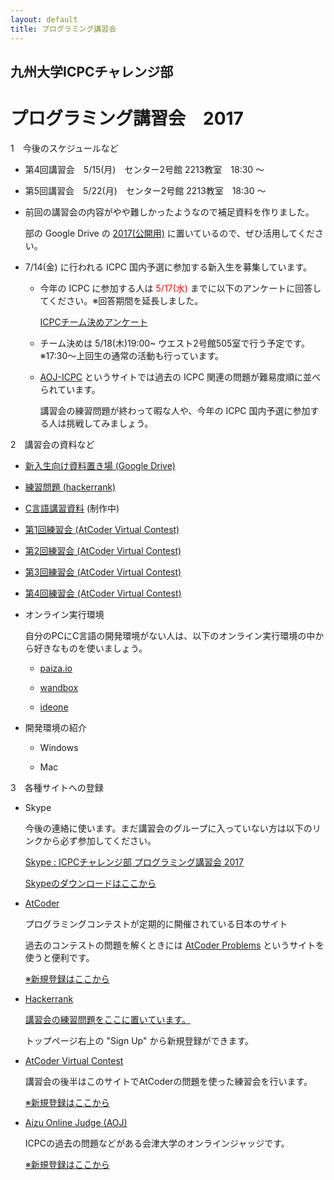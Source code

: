 ```yaml
---
layout: default
title: プログラミング講習会
---
```


## 九州大学ICPCチャレンジ部　
# プログラミング講習会　2017

1　今後のスケジュールなど

- 第4回講習会　5/15(月)　センター2号館 2213教室　18:30 〜

- 第5回講習会　5/22(月)　センター2号館 2213教室　18:30 〜

- 前回の講習会の内容がやや難しかったようなので補足資料を作りました。

    部の Google Drive の [2017(公開用)](https://drive.google.com/open?id=0B9of6y9tKcUzODYwM2dVNC1iRnc) に置いているので、ぜひ活用してください。

- 7/14(金) に行われる ICPC 国内予選に参加する新入生を募集しています。

    - 今年の ICPC に参加する人は<font color="red"> 5/17(水) </font>までに以下のアンケートに回答してください。※回答期間を延長しました。

        [ICPCチーム決めアンケート](https://goo.gl/forms/LOK1ObPhA1LrDkY93)

    - チーム決めは 5/18(木)19:00~ ウエスト2号館505室で行う予定です。※17:30〜上回生の通常の活動も行っています。

    - [AOJ-ICPC](http://aoj-icpc.ichyo.jp/) というサイトでは過去の ICPC 関連の問題が難易度順に並べられています。
    
        講習会の練習問題が終わって暇な人や、今年の ICPC 国内予選に参加する人は挑戦してみましょう。


2　講習会の資料など

- [新入生向け資料置き場 (Google Drive)](https://drive.google.com/open?id=0B9of6y9tKcUzODYwM2dVNC1iRnc)

- [練習問題 (hackerrank)](<https://www.hackerrank.com/c-lecture>)

- [C言語講習資料](https://treeone79.github.io/lecture-c/) (制作中)

- [第1回練習会 (AtCoder Virtual Contest)](https://not-522.appspot.com/contest/5759258180190208)

- [第2回練習会 (AtCoder Virtual Contest)](https://not-522.appspot.com/contest/6403267588259840)

- [第3回練習会 (AtCoder Virtual Contest)](https://not-522.appspot.com/contest/6510628281778176)

- [第4回練習会 (AtCoder Virtual Contest)](https://not-522.appspot.com/contest/5750495842926592)


- オンライン実行環境

    自分のPCにC言語の開発環境がない人は、以下のオンライン実行環境の中から好きなものを使いましょう。

    - [paiza.io](https://paiza.io/projects/new)

    - [wandbox](https://wandbox.org/)

    - [ideone](https://ideone.com/)

- 開発環境の紹介

    - Windows

    - Mac


3　各種サイトへの登録

- Skype 

    今後の連絡に使います。まだ講習会のグループに入っていない方は以下のリンクから必ず参加してください。

     [Skype : ICPCチャレンジ部 プログラミング講習会 2017](<https://join.skype.com/z6b3cucjrTlK>)

    [Skypeのダウンロードはここから](https://www.skype.com/ja/download-skype/skype-for-computer/)

- [AtCoder](http://atcoder.jp)

    プログラミングコンテストが定期的に開催されている日本のサイト

    過去のコンテストの問題を解くときには [AtCoder Problems](http://kenkoooo.com/atcoder/?name=&rivals=&kind=index) というサイトを使うと便利です。
    
    [※新規登録はここから](<https://practice.contest.atcoder.jp/register>)

- [Hackerrank](https://www.hackerrank.com/dashboard)

    [講習会の練習問題をここに置いています。](<https://www.hackerrank.com/c-lecture>)

    トップページ右上の "Sign Up" から新規登録ができます。

- [AtCoder Virtual Contest](https://not-522.appspot.com/)

    講習会の後半はこのサイトでAtCoderの問題を使った練習会を行います。

    [※新規登録はここから](<https://not-522.appspot.com/register>)

- [Aizu Online Judge (AOJ)](http://judge.u-aizu.ac.jp/onlinejudge/index.jsp)

    ICPCの過去の問題などがある会津大学のオンラインジャッジです。

    [※新規登録はここから](<http://judge.u-aizu.ac.jp/onlinejudge/register.jsp>)


